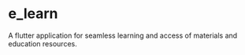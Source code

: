 # e_learn
A flutter application for seamless learning and access of materials and education resources.

